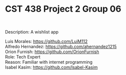 <h1> CST 438 Project 2 Group 06</h1><br>

Description: A wishlist app

Luis Morales: https://github.com/LuiM112<br>
Alfredo Hernandez: https://github.com/ahernandez1215 <br>
Orion Furnish: https://github.com/OrionFurnish <br>
  Role: Tech Expert <br>
  Reason: Familiar with internet programming <br>
Isabel Kasim: https://github.com/Isabel-Kasim
